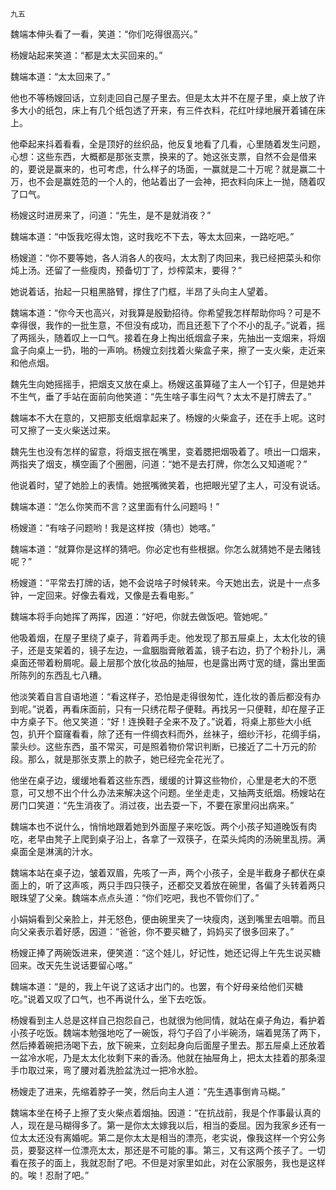     九五 

   魏端本伸头看了一看，笑道：“你们吃得很高兴。”

   杨嫂站起来笑道：“都是太太买回来的。”

   魏端本道：“太太回来了。”

   他也不等杨嫂回话，立刻走回自己屋子里去。但是太太并不在屋子里，桌上放了许多大小的纸包，床上有几个纸包透了开来，有三件衣料，花红叶绿地展开着铺在床上。

   他牵起来抖着看看，全是顶好的丝织品，他反复地看了几看，心里随着发生问题，心想：这些东西，大概都是那张支票，换来的了。她这张支票，自然不会是借来的，要说是赢来的，也可考虑，什么样子的场面，一赢就是二十万呢？就是赢二十万，也不会是赢姓范的一个人的，他站着出了一会神，把衣料向床上一抛，随着叹了口气。

   杨嫂这时进房来了，问道：“先生，是不是就消夜？”

   魏端本道：“中饭我吃得太饱，这时我吃不下去，等太太回来，一路吃吧。”

   杨嫂道：“你不要等她，各人消各人的夜吗，太太割了肉回来，我已经把菜头和你炖上汤。还留了一些瘦肉，预备切丁了，炒榨菜末，要得？”

   她说着话，抬起一只粗黑胳臂，撑住了门框，半昂了头向主人望着。

   魏端本道：“你今天也高兴，对我算是殷勤招待。你希望我怎样帮助你吗？可是不幸得很，我作的一批生意，不但没有成功，而且还惹下了个不小的乱子。”说着，摇了两摇头，随着叹上一口气。接着在身上掏出纸烟盒子来，先抽出一支烟来，将烟盒子向桌上一扔，啪的一声响。杨嫂立刻找着火柴盒子来，擦了一支火柴，走近来和他点烟。

   魏先生向她摇摇手，把烟支又放在桌上。杨嫂这虽算碰了主人一个钉子，但是她并不生气，垂了手站在面前向他笑道：“先生啥子事生闷气？太太不是打牌去了。”

   魏端本不大在意的，又把那支纸烟拿起来了。杨嫂的火柴盒子，还在手上呢。这时可又擦了一支火柴送过来。

   魏先生也没有怎样的留意，将烟支抿在嘴里，变着腮把烟吸着了。喷出一口烟来，两指夹了烟支，横空画了个圈圈，问道：“她不是去打牌，你怎么又知道呢？”

   他说着时，望了她脸上的表情。她抿嘴微笑着，也把眼光望了主人，可没有说话。

   魏端本道：“怎么你笑而不言？这里面有什么问题吗！”

   杨嫂道：“有啥子问题哟！我是这样按（猜也）她喀。”

   魏端本道：“就算你是这样的猜吧。你必定也有些根据。你怎么就猜她不是去赌钱呢？”

   杨嫂道：“平常去打牌的话，她不会说啥子时候转来。今天她出去，说是十一点多钟，一定回来。好像去看戏，又像是去看电影。”

   魏端本将手向她挥了两挥，因道：“好吧，你就去做饭吧。管她呢。”

   他吸着烟，在屋子里绕了桌子，背着两手走。他发现了那五屉桌上，太太化妆的镜子，还是支架着的，镜子左边，一盒胭脂膏敞着盖，镜子右边，扔了个粉扑儿，满桌面还带着粉屑呢。最上层那个放化妆品的抽屉，也是露出两寸宽的缝，露出里面所陈列的东西乱七八糟。

   他淡笑着自言自语地道：“看这样子，恐怕是走得很匆忙，连化妆的善后都没有办到呢。”说着，再看床面前，只有一只绣花帮子便鞋。再找另一只便鞋，却在屋子正中方桌子下。他又笑道：“好！连换鞋子全来不及了。”说着，将桌上那些大小纸包，扒开个窟窿看看，除了还有一件绸衣料而外，丝袜子，细纱汗衫，花绸手绢，蒙头纱。这些东西，虽不常买，可是照着物价常识判断，已接近了二十万元的阶段。那么，就是那张支票上的款子，她已经完全花光了。

   他坐在桌子边，缓缓地看着这些东西，缓缓的计算这些物价，心里是老大的不愿意，可又想不出个什么办法来解决这个问题。坐坐走走，又抽两支纸烟。杨嫂站在房门口笑道：“先生消夜了。消过夜，出去耍一下，不要在家里闷出病来。”

   魏端本也不说什么，悄悄地跟着她到外面屋子来吃饭。两个小孩子知道晚饭有肉吃，老早由凳子上爬到桌子沿上，各拿了一双筷子，在菜头炖肉的汤碗里乱捞。满桌面全是淋漓的汁水。

   魏端本站在桌子边，皱着双眉，先咳了一声，两个小孩子，全是半截身子都伏在桌面上的，听了这声咳，两只手四只筷子，还都交叉着放在碗里，各偏了头转着两只眼珠望了父亲。魏端本点点头道：“你们吃吧，我也不管你们了。”

   小娟娟看到父亲脸上，并无怒色，便由碗里夹了一块瘦肉，送到嘴里去咀嚼。而且向父亲表示着好感，因道：“爸爸，你不要买糖了，妈妈买了很多回来了。”

   杨嫂正捧了两碗饭进来，便笑道：“这个娃儿，好记性，她还记得上午先生说买糖回来。改天先生说话要留心喀。”

   魏端本道：“是的，我上午说了这话才出门的。也罢，有个好母亲给他们买糖吃。”说着又叹了口气，也不再说什么，坐下去吃饭。

   杨嫂看到主人总是这样自己抱怨自己，也就很为他同情，就站在桌子角边，看护着小孩子吃饭。魏端本勉强地吃了一碗饭，将勺子舀了小半碗汤，端着晃荡了两下，然后捧着碗把汤喝下去，放下碗来，立刻起身向后面屋子里去。那五屉桌上还放着一盆冷水呢，乃是太太化妆剩下来的香汤。他就在抽屉角上，把太太挂着的那条湿手巾取过来，弯了腰对着洗脸盆洗过一把冷水脸。

   杨嫂走了进来，先缩着脖子一笑，然后向主人道：“先生遇事倒肯马糊。”

   魏端本坐在椅子上擦了支火柴点着烟抽。因道：“在抗战前，我是个作事最认真的人，现在是马糊得多了。第一是你太太嫁我以后，相当的委屈。因为我家乡还有一位太太还没有离婚呢。第二是你太太是相当的漂亮，老实说，像我这样一个穷公务员，要娶这样一位漂亮太太，那还是不可能的事。第三，又有这两个孩子了。一切看在孩子的面上，我就忍耐了吧。不但是对家里如此，对在公家服务，我也是这样的。唉！忍耐了吧。”

